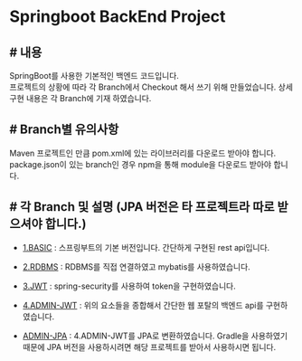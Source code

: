 # Springboot BackEnd Project

## # 내용
SpringBoot를 사용한 기본적인 백엔드 코드입니다. <br/>
프로젝트의 상황에 따라 각 Branch에서 Checkout 해서 쓰기 위해 만들었습니다. 상세 구현 내용은 각 Branch에 기재 하였습니다.

## # Branch별 유의사항
Maven 프로젝트인 만큼 pom.xml에 있는 라이브러리를 다운로드 받아야 합니다. package.json이 있는 branch인 경우 npm을 통해 module을 다운로드 받아야 합니다.

## # 각 Branch 및 설명 (JPA 버전은 타 프로젝트라 따로 받으셔야 합니다.)

- [1.BASIC](https://github.com/reolinodev/back-springboot-project/tree/1.BASIC)
  : 스프링부트의 기본 버전입니다. 간단하게 구현된 rest api입니다.

- [2.RDBMS](https://github.com/reolinodev/back-springboot-project/tree/2.RDBMS)
  : RDBMS를 직접 연결하였고 mybatis를 사용하였습니다.

- [3.JWT](https://github.com/reolinodev/back-springboot-project/tree/3.JWT)
  : spring-security를 사용하여 token을 구현하였습니다. 

- [4.ADMIN-JWT](https://github.com/reolinodev/back-springboot-project/tree/4.ADMIN-JWT)
  : 위의 요소들을 종합해서 간단한 웹 포탈의 백엔드 api를 구현하였습니다.
  
- [ADMIN-JPA](https://github.com/reolinodev/back-jpa-project/tree/2.ADMIN)
  : 4.ADMIN-JWT를 JPA로 변환하였습니다. Gradle을 사용하였기 때문에 JPA 버전을 사용하시려면 해당 프로젝트를 받아서 사용하시면 됩니다.  
